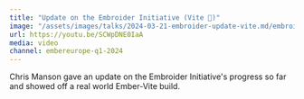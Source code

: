 ```yaml
---
title: "Update on the Embroider Initiative (Vite 🤫)"
image: "/assets/images/talks/2024-03-21-embroider-update-vite.md/embroider-update-talk.jpg"
url: https://youtu.be/SCWpDNE0IaA
media: video
channel: embereurope-q1-2024
---
```


Chris Manson gave an update on the Embroider Initiative's progress so far and
showed off a real world Ember-Vite build.
